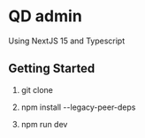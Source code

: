 # QD admin

Using NextJS 15 and Typescript


## Getting Started

1. git clone

2. npm install --legacy-peer-deps

3. npm run dev


